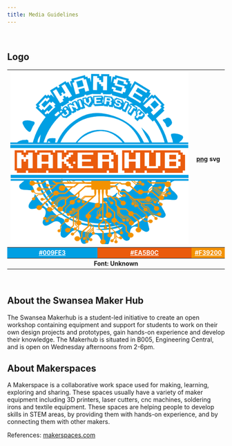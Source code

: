```yaml
---
title: Media Guidelines
---
```

<br>

## Logo

<table>
  <tr>
    <th colspan="2"><img src="/media/logo.png" width="100%"/></th>
    <th><a href="https://github.com/pe5er/swanseamakerhub.co.uk/raw/master/media/logo.png" target="_blank">png</a> <a>svg</a></th>
  </tr>
  <tr>
    <th bgcolor="#009FE3"><a style="color:white" href="http://www.colorfavs.com/colors/009fe3/" target="_blank">#009FE3</a></th>
    <th bgcolor="#EA5B0C"><a style="color:white" href="http://www.colorfavs.com/colors/EA5B0C/" target="_blank">#EA5B0C</a></th>
    <th bgcolor="#F39200"><a style="color:white" href="http://www.colorfavs.com/colors/F39200/" target="_blank">#F39200</a></th>
  </tr>
  <tr>
    <th colspan="3">Font: Unknown</th>
  </tr>
</table>
<br>

## About the Swansea Maker Hub

The Swansea Makerhub is a student-led initiative to create an open workshop containing equipment and support for students to work on their own design projects and prototypes, gain hands-on experience and develop their knowledge. The Makerhub is situated in B005, Engineering Central, and is open on Wednesday afternoons from 2-6pm.

## About Makerspaces

A Makerspace is a collaborative work space used for making, learning, exploring and sharing. These spaces usually have a variety of maker equipment including 3D printers, laser cutters, cnc machines, soldering irons and textile equipment. These spaces are helping people to develop skills in STEM areas, by providing them with hands-on experience, and by connecting them with other makers.

References: [makerspaces.com](makerspaces.com)
